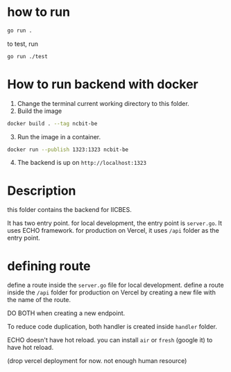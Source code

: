# how to run

```bash
go run .
```

to test, run

```bash
go run ./test
```
# How to run backend with docker
1. Change the terminal current working directory to this folder.
2. Build the image
```bash
docker build . --tag ncbit-be
```
3. Run the image in a container.
```bash
docker run --publish 1323:1323 ncbit-be
```
4. The backend is up on `http://localhost:1323`

# Description
this folder contains the backend for IICBES.

It has two entry point. for local development, the entry point is `server.go`. It uses ECHO framework. for production on Vercel, it uses `/api` folder as the entry point.

# defining route

define a route inside the `server.go` file for local development.
define a route inside the `/api` folder for production on Vercel by creating a new file with the name of the route.

DO BOTH when creating a new endpoint.

To reduce code duplication, both handler is created inside `handler` folder.

ECHO doesn't have hot reload. you can install `air` or `fresh` (google it) to have hot reload.

(drop vercel deployment for now. not enough human resource)
